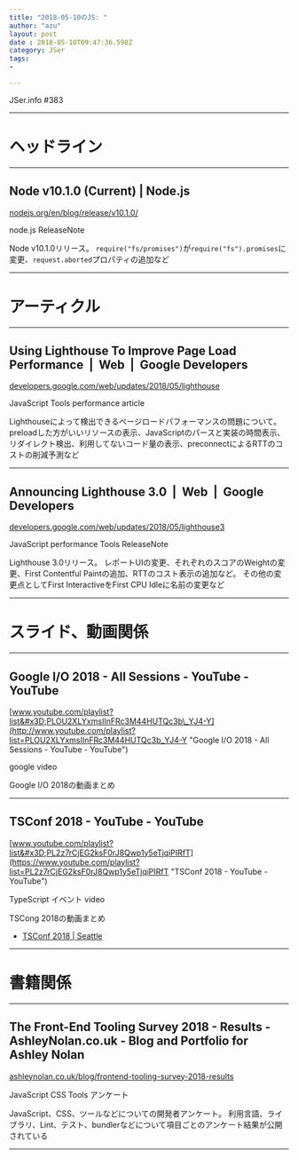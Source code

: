 ```yaml
---
title: "2018-05-10のJS: "
author: "azu"
layout: post
date : 2018-05-10T09:47:36.598Z
category: JSer
tags:
-

---
```


JSer.info #383

----

<h1 class="site-genre">ヘッドライン</h1>

----

## Node v10.1.0 (Current) | Node.js
[nodejs.org/en/blog/release/v10.1.0/](https://nodejs.org/en/blog/release/v10.1.0/ "Node v10.1.0 (Current) | Node.js")
<p class="jser-tags jser-tag-icon"><span class="jser-tag">node.js</span> <span class="jser-tag">ReleaseNote</span></p>

Node v10.1.0リリース。
`require("fs/promises")`が`require("fs").promises`に変更、`request.aborted`プロパティの追加など


----
<h1 class="site-genre">アーティクル</h1>

----

## Using Lighthouse To Improve Page Load Performance  |  Web  |  Google Developers
[developers.google.com/web/updates/2018/05/lighthouse](https://developers.google.com/web/updates/2018/05/lighthouse "Using Lighthouse To Improve Page Load Performance  |  Web  |  Google Developers")
<p class="jser-tags jser-tag-icon"><span class="jser-tag">JavaScript</span> <span class="jser-tag">Tools</span> <span class="jser-tag">performance</span> <span class="jser-tag">article</span></p>

Lighthouseによって検出できるページロードパフォーマンスの問題について。
preloadした方がいいリソースの表示、JavaScriptのパースと実装の時間表示、リダイレクト検出、利用してないコード量の表示、preconnectによるRTTのコストの削減予測など


----

## Announcing Lighthouse 3.0  |  Web  |  Google Developers
[developers.google.com/web/updates/2018/05/lighthouse3](https://developers.google.com/web/updates/2018/05/lighthouse3 "Announcing Lighthouse 3.0  |  Web  |  Google Developers")
<p class="jser-tags jser-tag-icon"><span class="jser-tag">JavaScript</span> <span class="jser-tag">performance</span> <span class="jser-tag">Tools</span> <span class="jser-tag">ReleaseNote</span></p>

Lighthouse 3.0リリース。
レポートUIの変更、それぞれのスコアのWeightの変更、First Contentful Paintの追加、RTTのコスト表示の追加など。
その他の変更点としてFirst InteractiveをFirst CPU Idleに名前の変更など


----
<h1 class="site-genre">スライド、動画関係</h1>

----

## Google I/O 2018 - All Sessions - YouTube - YouTube
[www.youtube.com/playlist?list&#x3D;PLOU2XLYxmsIInFRc3M44HUTQc3b\_YJ4-Y](http://www.youtube.com/playlist?list=PLOU2XLYxmsIInFRc3M44HUTQc3b_YJ4-Y "Google I/O 2018 - All Sessions - YouTube - YouTube")
<p class="jser-tags jser-tag-icon"><span class="jser-tag">google</span> <span class="jser-tag">video</span></p>

Google I/O 2018の動画まとめ


----

## TSConf 2018 - YouTube - YouTube
[www.youtube.com/playlist?list&#x3D;PL2z7rCjEG2ksF0rJ8Qwp1y5eTjqiPIRfT](https://www.youtube.com/playlist?list=PL2z7rCjEG2ksF0rJ8Qwp1y5eTjqiPIRfT "TSConf 2018 - YouTube - YouTube")
<p class="jser-tags jser-tag-icon"><span class="jser-tag">TypeScript</span> <span class="jser-tag">イベント</span> <span class="jser-tag">video</span></p>

TSCong 2018の動画まとめ

- [TSConf 2018 | Seattle](https://tsconf.io/ "TSConf 2018 | Seattle")

----
<h1 class="site-genre">書籍関係</h1>

----

## The Front-End Tooling Survey 2018 - Results - AshleyNolan.co.uk - Blog and Portfolio for Ashley Nolan
[ashleynolan.co.uk/blog/frontend-tooling-survey-2018-results](https://ashleynolan.co.uk/blog/frontend-tooling-survey-2018-results "The Front-End Tooling Survey 2018 - Results - AshleyNolan.co.uk - Blog and Portfolio for Ashley Nolan")
<p class="jser-tags jser-tag-icon"><span class="jser-tag">JavaScript</span> <span class="jser-tag">CSS</span> <span class="jser-tag">Tools</span> <span class="jser-tag">アンケート</span></p>

JavaScript、CSS、ツールなどについての開発者アンケート。
利用言語、ライブラリ、Lint、テスト、bundlerなどについて項目ごとのアンケート結果が公開されている


----
